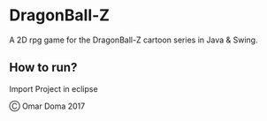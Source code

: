 # DragonBall-Z

A 2D rpg game for the DragonBall-Z cartoon series in Java & Swing.

## How to run? 

Import Project in eclipse

Ⓒ Omar Doma 2017
